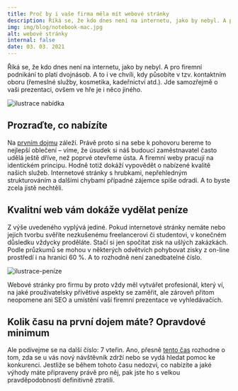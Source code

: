 ```yaml
---
title: Proč by i vaše firma měla mít webové stránky
description: Říká se, že kdo dnes není na internetu, jako by nebyl. A pro firemní podnikání to platí dvojnásob
img: img/blog/notebook-mac.jpg
alt: webové stránky
internal: false
date: 03. 03. 2021
---
```



Říká se, že kdo dnes není na internetu, jako by nebyl. A pro firemní podnikání to platí dvojnásob. A to i ve chvíli, kdy působíte v tzv. kontaktním oboru (řemeslné služby, kosmetika, kadeřnictví atd.). Jde samozřejmě o vaši prezentaci, ovšem ve hře je i něco jiného. 

<div class="text-center mb-30">
 <img class="width-400" src="/img/blog/example-11.svg" alt="ilustrace nabídka">
</div>

## Prozraďte, co nabízíte

Na [prvním dojmu](https://www.kinesisinc.com/the-truth-about-web-design/) záleží. Právě proto si na sebe k pohovoru bereme to nejlepší oblečení – víme, že úsudek si náš budoucí zaměstnavatel často udělá ještě dříve, než poprvé otevřeme ústa. A firemní weby pracují na identickém principu. Hodně totiž dokáží vypovědět o nabízené kvalitě našich služeb. Internetové stránky s hrubkami, nepřehledným strukturováním a dalšími chybami případné zájemce spíše odradí. A to byste zcela jistě nechtěli.

## Kvalitní web vám dokáže vydělat peníze

Z výše uvedeného vyplývá jediné. Pokud internetové stránky nemáte nebo jejich tvorbu svěříte nezkušenému freelancerovi či studentovi, v konečném důsledku vždycky proděláte. Stačí si jen spočítat zisk na ušlých zakázkách. Podle průzkumů se mohou v některých odvětvích pohybovat zisky z on-line prostředí i na hranici 60 %. A to rozhodně není zanedbatelné číslo. 

<div class="text-center mb-30">
 <img class="width-400" src="/img/blog/example-20.svg" alt="ilustrace-peníze">
</div>

Webové stránky pro firmu by proto vždy měl vytvářet profesionál, který ví, na jaké prouživatelsky přívětivé aspekty se zaměřit, ale zároveň přitom neopomene ani SEO a umístění vaší firemní prezentace ve vyhledávačích.

## Kolik času na první dojem máte? Opravdové minimum

Ale podívejme se na další číslo: 7 vteřin. Ano, přesně [tento čas](https://www.tributemedia.com/blog/you-have-7-seconds-what-a-visitor-should-know-about-your-website-within-moments) rozhodne o tom, zda se u vás nový návštěvník zdrží nebo se vydá hledat pomoc ke konkurenci. Jestliže se během tohoto času nedozví, co nabízíte a jaké výhody máte připraveny právě pro něj, pak jste ho s velkou pravděpodobností definitivně ztratili.
